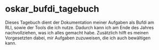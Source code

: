 # oskar_bufdi_tagebuch
Dieses Tagebuch dient der Dokumentation meiner Aufgaben als Bufdi am RLI, sowie der Tools die ich nutze.
Dadurch kann ich am Ende des Jahres nachvollziehen, was ich alles gemacht habe.
Zusätzlich hilft es meinen Vorgesetzten dabei, mir Aufgaben zuzuweisen, die ich auch bewältigen kann.
